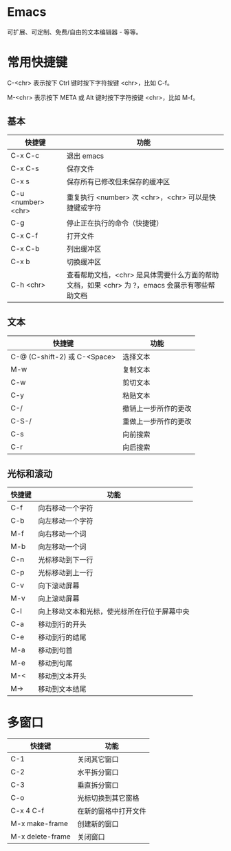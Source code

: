 # Emacs

可扩展、可定制、免费/自由的文本编辑器 - 等等。

# 常用快捷键

C-\<chr\> 表示按下 Ctrl 键时按下字符按键 \<chr\>，比如 C-f。

M-\<chr\> 表示按下 META 或 Alt 键时按下字符按键 \<chr\>，比如 M-f。

## 基本

| 快捷键                 | 功能                                                         |
| ---------------------- | ------------------------------------------------------------ |
| C-x C-c                | 退出 emacs                                                   |
| C-x C-s                | 保存文件                                                     |
| C-x s                  | 保存所有已修改但未保存的缓冲区                               |
| C-u \<number\> \<chr\> | 重复执行 \<number\> 次 \<chr\>，\<chr\> 可以是快捷键或字符   |
| C-g                    | 停止正在执行的命令（快捷键）                                 |
| C-x C-f                | 打开文件                                                     |
| C-x C-b                | 列出缓冲区                                                   |
| C-x b                  | 切换缓冲区                                                   |
| C-h \<chr\>            | 查看帮助文档，\<chr\> 是具体需要什么方面的帮助文档，如果 \<chr\> 为 ?，emacs 会展示有哪些帮助文档 |

## 文本

| 快捷键                         | 功能                 |
| ------------------------------ | -------------------- |
| C-@ (C-shift-2) 或 C-\<Space\> | 选择文本             |
| M-w                            | 复制文本             |
| C-w                            | 剪切文本             |
| C-y                            | 粘贴文本             |
| C-/                            | 撤销上一步所作的更改 |
| C-S-/                          | 重做上一步所作的更改 |
| C-s                            | 向前搜索             |
| C-r                            | 向后搜索             |

## 光标和滚动

| 快捷键 | 功能                                         |
| ------ | -------------------------------------------- |
| C-f    | 向右移动一个字符                             |
| C-b    | 向左移动一个字符                             |
| M-f    | 向右移动一个词                               |
| M-b    | 向左移动一个词                               |
| C-n    | 光标移动到下一行                             |
| C-p    | 光标移动到上一行                             |
| C-v    | 向下滚动屏幕                                 |
| M-v    | 向上滚动屏幕                                 |
| C-l    | 向上移动文本和光标，使光标所在行位于屏幕中央 |
| C-a    | 移动到行的开头                               |
| C-e    | 移动到行的结尾                               |
| M-a    | 移动到句首                                   |
| M-e    | 移动到句尾                                   |
| M-<    | 移动到文本开头                               |
| M->    | 移动到文本结尾                               |

# 多窗口

| 快捷键           | 功能                 |
| ---------------- | -------------------- |
| C-1              | 关闭其它窗口         |
| C-2              | 水平拆分窗口         |
| C-3              | 垂直拆分窗口         |
| C-o              | 光标切换到其它窗格   |
| C-x 4 C-f        | 在新的窗格中打开文件 |
| M-x make-frame   | 创建新的窗口         |
| M-x delete-frame | 关闭窗口             |

